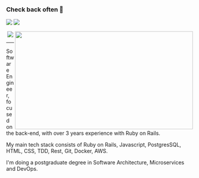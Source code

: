 ### Check back often 👋
<a href="https://www.linkedin.com/in/kleber-junio-224380b5" target="_blank"><img src="https://img.shields.io/badge/-LinkedIn-%230077B5?style=for-the-badge&logo=linkedin&logoColor=white" target="_blank"></a>
<a href="https://instagram.com/kjjunio80" target="_blank"><img src="https://img.shields.io/badge/Instagram-E4405F?style=for-the-badge&logo=instagram&logoColor=white" target="_blank"></a>

<img align="right" width="480" height="264" src="https://media.giphy.com/media/l3q2zbskZp2j8wniE/giphy-downsized-large.gif">

<p align="center">
<!--     <img src="https://github-readme-stats.vercel.app/api?username=KleberDevMan&show_icons=true&theme=onedark" width="420px"/>&nbsp;&nbsp;&nbsp;&nbsp;&nbsp;&nbsp; -->
    <img src= "https://github-readme-stats.vercel.app/api/top-langs/?username=KleberDevMan&amp;theme=dark&layout=compact"/>
</p>

<hr/>

Software Engineer, focused on the back-end, with over 3 years experience with Ruby on Rails.

My main tech stack consists of Ruby on Rails, Javascript, PostgresSQL, HTML, CSS, TDD, Rest, Git, Docker, AWS.

I'm doing a postgraduate degree in Software Architecture, Microservices and DevOps.
